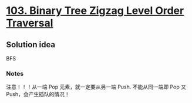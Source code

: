 # [103. Binary Tree Zigzag Level Order Traversal](https://leetcode.com/problems/binary-tree-zigzag-level-order-traversal/)

## Solution idea
BFS

### Notes
注意！！！从一端 Pop 元素，就一定要从另一端 Push. 不能从同一端即 Pop 又 Push，会产生插队的情况！
